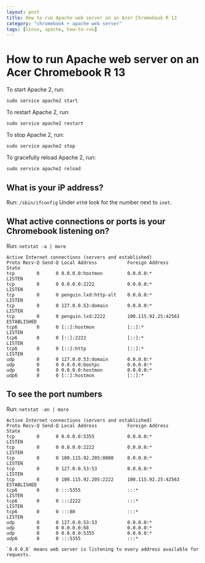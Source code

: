 ```yaml
---
layout: post
title: How to run Apache web server on an Acer Chromebook R 13
category: "chromebook + apache web server"
tags: [linux, apache, how-to-run]
---
```


# How to run Apache web server on an Acer Chromebook R 13

To start Apache 2, run:

`sudo service apache2 start`

To restart Apache 2, run:

`sudo service apache2 restart`

To stop Apache 2, run:

`sudo service apache2 stop`

To gracefully reload Apache 2, run:

`sudo service apache2 reload`

## What is your iP address?

Run: `/sbin/ifconfig`
Under `eth0` look for the number next to `inet`.

## What active connections or ports is your Chromebook listening on?

Run: `netstat -a | more`

````
Active Internet connections (servers and established)
Proto Recv-Q Send-Q Local Address           Foreign Address         State      
tcp        0      0 0.0.0.0:hostmon         0.0.0.0:*               LISTEN     
tcp        0      0 0.0.0.0:2222            0.0.0.0:*               LISTEN     
tcp        0      0 penguin.lxd:http-alt    0.0.0.0:*               LISTEN     
tcp        0      0 127.0.0.53:domain       0.0.0.0:*               LISTEN     
tcp        0      0 penguin.lxd:2222        100.115.92.25:42563     ESTABLISHED
tcp6       0      0 [::]:hostmon            [::]:*                  LISTEN     
tcp6       0      0 [::]:2222               [::]:*                  LISTEN     
tcp6       0      0 [::]:http               [::]:*                  LISTEN     
udp        0      0 127.0.0.53:domain       0.0.0.0:*                          
udp        0      0 0.0.0.0:bootpc          0.0.0.0:*                          
udp        0      0 0.0.0.0:hostmon         0.0.0.0:*                          
udp6       0      0 [::]:hostmon            [::]:*
````
## To see the port numbers

Run: `netstat -an | more`

````
Active Internet connections (servers and established)
Proto Recv-Q Send-Q Local Address           Foreign Address         State      
tcp        0      0 0.0.0.0:5355            0.0.0.0:*               LISTEN     
tcp        0      0 0.0.0.0:2222            0.0.0.0:*               LISTEN     
tcp        0      0 100.115.92.205:8080     0.0.0.0:*               LISTEN     
tcp        0      0 127.0.0.53:53           0.0.0.0:*               LISTEN     
tcp        0      0 100.115.92.205:2222     100.115.92.25:42563     ESTABLISHED
tcp6       0      0 :::5355                 :::*                    LISTEN     
tcp6       0      0 :::2222                 :::*                    LISTEN     
tcp6       0      0 :::80                   :::*                    LISTEN     
udp        0      0 127.0.0.53:53           0.0.0.0:*                          
udp        0      0 0.0.0.0:68              0.0.0.0:*                          
udp        0      0 0.0.0.0:5355            0.0.0.0:*                          
udp6       0      0 :::5355                 :::*

`0.0.0.0` means web server is listening to every address available for requests.
````
